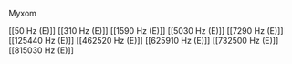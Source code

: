 Myxom

[[50 Hz (E)]]
[[310 Hz (E)]]
[[1590 Hz (E)]]
[[5030 Hz (E)]]
[[7290 Hz (E)]]
[[125440 Hz (E)]]
[[462520 Hz (E)]]
[[625910 Hz (E)]]
[[732500 Hz (E)]]
[[815030 Hz (E)]]